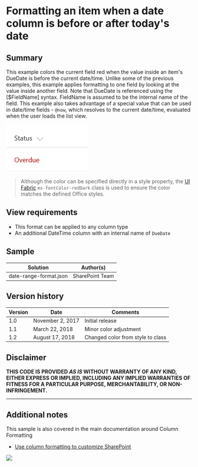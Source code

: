 # Formatting an item when a date column is before or after today's date

## Summary
This example colors the current field red when the value inside an item's DueDate is before the current date/time. Unlike some of the previous examples, this example applies formatting to one field by looking at the value inside another field. Note that DueDate is referenced using the [$FieldName] syntax. FieldName is assumed to be the internal name of the field. This example also takes advantage of a special value that can be used in date/time fields - `@now`, which resolves to the current date/time, evaluated when the user loads the list view.

![screenshot of the sample](./screenshot.png)

> Although the color can be specified directly in a style property, the [UI Fabric](https://developer.microsoft.com/en-us/fabric#/styles/colors) `ms-fontColor-redDark` class is used to ensure the color matches the defined Office styles.

## View requirements
- This format can be applied to any column type
- An additional DateTime column with an internal name of `DueDate`

## Sample

Solution|Author(s)
--------|---------
date-range-format.json | SharePoint Team

## Version history

Version|Date|Comments
-------|----|--------
1.0|November 2, 2017|Initial release
1.1|March 22, 2018|Minor color adjustment
1.2|August 17, 2018|Changed color from style to class

## Disclaimer
**THIS CODE IS PROVIDED *AS IS* WITHOUT WARRANTY OF ANY KIND, EITHER EXPRESS OR IMPLIED, INCLUDING ANY IMPLIED WARRANTIES OF FITNESS FOR A PARTICULAR PURPOSE, MERCHANTABILITY, OR NON-INFRINGEMENT.**

---

## Additional notes
This sample is also covered in the main documentation around Column Formatting

- [Use column formatting to customize SharePoint](https://docs.microsoft.com/en-us/sharepoint/dev/declarative-customization/column-formatting)

<img src="https://telemetry.sharepointpnp.com/sp-dev-list-formatting/column-samples/date-range-format" />